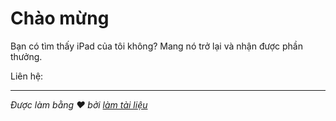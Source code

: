 # Chào mừng

Bạn có tìm thấy iPad của tôi không? Mang nó trở lại và nhận được phần thưởng.

Liên hệ:<EMAIL>

* * *

_Được làm bằng ❤️ bởi [làm tài liệu](https://docsify.js.org/)_
